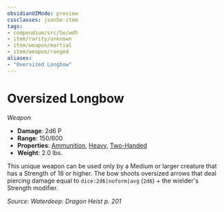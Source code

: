 ```yaml
---
obsidianUIMode: preview
cssclasses: json5e-item
tags:
- compendium/src/5e/wdh
- item/rarity/unknown
- item/weapon/martial
- item/weapon/ranged
aliases: 
- "Oversized Longbow"
---
```

# Oversized Longbow
*Weapon*  

- **Damage**: 2d6 P
- **Range**: 150/600
- **Properties**: [Ammunition](2-Mechanics/CLI/rules/item-properties.md#Ammunition), [Heavy](2-Mechanics/CLI/rules/item-properties.md#Heavy), [Two-Handed](2-Mechanics/CLI/rules/item-properties.md#Two-Handed)
- **Weight**: 2.0 lbs.

This unique weapon can be used only by a Medium or larger creature that has a Strength of 18 or higher. The bow shoots oversized arrows that deal piercing damage equal to `dice:2d6|noform|avg` (`2d6`) + the wielder's Strength modifier.

*Source: Waterdeep: Dragon Heist p. 201*